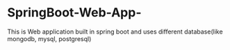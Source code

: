 # SpringBoot-Web-App-
This is Web application built in spring boot and uses different database(like mongodb, mysql, postgresql)
